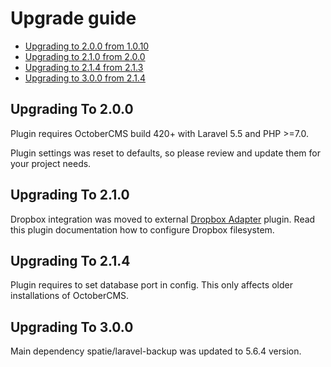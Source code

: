 # Upgrade guide

- [Upgrading to 2.0.0 from 1.0.10](#upgrade-2.0.0)
- [Upgrading to 2.1.0 from 2.0.0](#upgrade-2.1.0)
- [Upgrading to 2.1.4 from 2.1.3](#upgrade-2.1.4)
- [Upgrading to 3.0.0 from 2.1.4](#upgrade-3.0.0)

<a name="upgrade-2.0.0"></a>
## Upgrading To 2.0.0

Plugin requires OctoberCMS build 420+ with Laravel 5.5 and PHP >=7.0.

Plugin settings was reset to defaults, so please review and update them for your project needs.

<a name="upgrade-2.1.0"></a>
## Upgrading To 2.1.0

Dropbox integration was moved to external [Dropbox Adapter](https://octobercms.com/plugin/renatio-dropboxadapter) plugin. Read this plugin documentation how to configure Dropbox filesystem.

<a name="upgrade-2.1.4"></a>
## Upgrading To 2.1.4

Plugin requires to set database port in config. This only affects older installations of OctoberCMS.

<a name="upgrade-3.0.0"></a>
## Upgrading To 3.0.0

Main dependency spatie/laravel-backup was updated to 5.6.4 version.